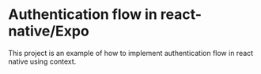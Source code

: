 # Authentication flow in react-native/Expo
This project is an example of how to implement authentication flow in react native using context.
